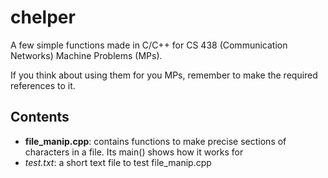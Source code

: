 chelper
=======

A few simple functions made in C/C++ for CS 438 (Communication Networks) Machine Problems (MPs).

If you think about using them for you MPs, remember to make the required references to it.

Contents
--------

- **file_manip.cpp**: contains functions to make precise sections of characters in a file. Its main() shows how it works for
- *test.txt*: a short text file to test file_manip.cpp
